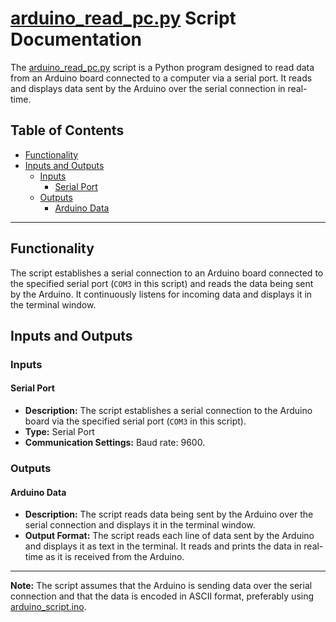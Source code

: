# [arduino_read_pc.py](https://github.com/TotoB12/TRIC/blob/main/v1/arduino_read_pc/arduino_read_pc.py) Script Documentation

The [arduino_read_pc.py](https://github.com/TotoB12/TRIC/blob/main/v1/arduino_read_pc/arduino_read_pc.py) script is a Python program designed to read data from an Arduino board connected to a computer via a serial port. It reads and displays data sent by the Arduino over the serial connection in real-time.

## Table of Contents

- [Functionality](#functionality)
- [Inputs and Outputs](#inputs-and-outputs)
  - [Inputs](#inputs)
    - [Serial Port](#serial-port)
  - [Outputs](#outputs)
    - [Arduino Data](#arduino-data)

---

## Functionality

The script establishes a serial connection to an Arduino board connected to the specified serial port (`COM3` in this script) and reads the data being sent by the Arduino. It continuously listens for incoming data and displays it in the terminal window.

## Inputs and Outputs

### Inputs

#### Serial Port

- **Description:** The script establishes a serial connection to the Arduino board via the specified serial port (`COM3` in this script).
- **Type:** Serial Port
- **Communication Settings:** Baud rate: 9600.

### Outputs

#### Arduino Data

- **Description:** The script reads data being sent by the Arduino over the serial connection and displays it in the terminal window.
- **Output Format:** The script reads each line of data sent by the Arduino and displays it as text in the terminal. It reads and prints the data in real-time as it is received from the Arduino.

---

**Note:** The script assumes that the Arduino is sending data over the serial connection and that the data is encoded in ASCII format, preferably using [arduino_script.ino](https://github.com/TotoB12/TRIC/blob/main/arduino_script/arduino_script.ino).
